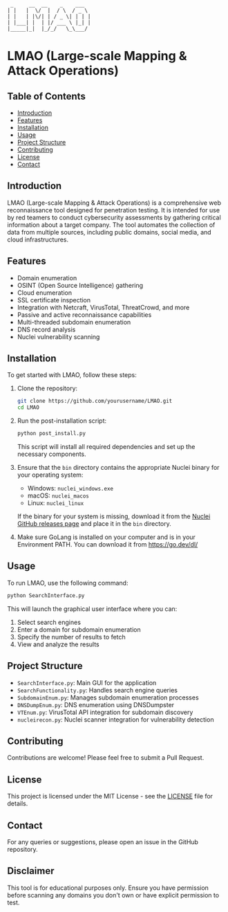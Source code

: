 ```
 _     __  __    _    ___  
| |   |  \/  |  / \  / _ \ 
| |   | |\/| | / _ \| | | |
| |___| |  | |/ ___ \ |_| |
|_____|_|  |_/_/   \_\___/ 
```
# LMAO (Large-scale Mapping & Attack Operations)

## Table of Contents
- [Introduction](#introduction)
- [Features](#features)
- [Installation](#installation)
- [Usage](#usage)
- [Project Structure](#project-structure)
- [Contributing](#contributing)
- [License](#license)
- [Contact](#contact)

## Introduction
LMAO (Large-scale Mapping & Attack Operations) is a comprehensive web reconnaissance tool designed for penetration testing. It is intended for use by red teamers to conduct cybersecurity assessments by gathering critical information about a target company. The tool automates the collection of data from multiple sources, including public domains, social media, and cloud infrastructures.

## Features
- Domain enumeration
- OSINT (Open Source Intelligence) gathering
- Cloud enumeration
- SSL certificate inspection
- Integration with Netcraft, VirusTotal, ThreatCrowd, and more
- Passive and active reconnaissance capabilities
- Multi-threaded subdomain enumeration
- DNS record analysis
- Nuclei vulnerability scanning

## Installation
To get started with LMAO, follow these steps:

1. Clone the repository:
   ```sh
   git clone https://github.com/yourusername/LMAO.git
   cd LMAO
   ```

2. Run the post-installation script:
   ```sh
   python post_install.py
   ```
   This script will install all required dependencies and set up the necessary components.

3. Ensure that the `bin` directory contains the appropriate Nuclei binary for your operating system:
   - Windows: `nuclei_windows.exe`
   - macOS: `nuclei_macos`
   - Linux: `nuclei_linux`

   If the binary for your system is missing, download it from the [Nuclei GitHub releases page](https://github.com/projectdiscovery/nuclei/releases) and place it in the `bin` directory.

4. Make sure GoLang is installed on your computer and is in your Environment PATH. You can download it from https://go.dev/dl/

## Usage
To run LMAO, use the following command:

```sh
python SearchInterface.py
```

This will launch the graphical user interface where you can:

1. Select search engines
2. Enter a domain for subdomain enumeration
3. Specify the number of results to fetch
4. View and analyze the results

## Project Structure
- `SearchInterface.py`: Main GUI for the application
- `SearchFunctionality.py`: Handles search engine queries
- `SubdomainEnum.py`: Manages subdomain enumeration processes
- `DNSDumpEnum.py`: DNS enumeration using DNSDumpster
- `VTEnum.py`: VirusTotal API integration for subdomain discovery
- `nucleirecon.py`: Nuclei scanner integration for vulnerability detection

## Contributing
Contributions are welcome! Please feel free to submit a Pull Request.

## License
This project is licensed under the MIT License - see the [LICENSE](LICENSE) file for details.

## Contact
For any queries or suggestions, please open an issue in the GitHub repository.

## Disclaimer
This tool is for educational purposes only. Ensure you have permission before scanning any domains you don't own or have explicit permission to test.
